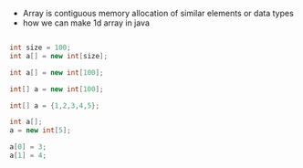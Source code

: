 - Array is contiguous memory allocation of similar elements or data types
- how we can make 1d array in java

```java

int size = 100;
int a[] = new int[size];

int a[] = new int[100];

int[] a = new int[100];

int[] a = {1,2,3,4,5};

int a[];
a = new int[5];

a[0] = 3;
a[1] = 4;

```
